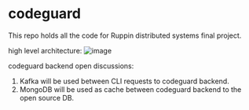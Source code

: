 # codeguard
This repo holds all the code for Ruppin distributed systems final project.

high level architecture:
![image](https://user-images.githubusercontent.com/82441934/202120826-42602753-1bea-448e-b46b-06102022dd7b.png)

codeguard backend open discussions:
1. Kafka will be used between CLI requests to codeguard backend.
2. MongoDB will be used as cache between codeguard backend to the open source DB.
